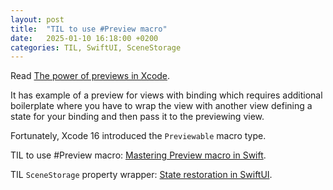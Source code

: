 ```yaml
---
layout: post
title:  "TIL to use #Preview macro"
date:   2025-01-10 16:18:00 +0200
categories: TIL, SwiftUI, SceneStorage
---
```

Read [The power of previews in Xcode](https://swiftwithmajid.com/2024/11/26/the-power-of-previews-in-xcode/).

It has example of a preview for views with binding which requires additional boilerplate where you have to wrap the view with another view defining a state for your binding and then pass it to the previewing view.

Fortunately, Xcode 16 introduced the `Previewable` macro type.

TIL to use #Preview macro: [Mastering Preview macro in Swift](https://swiftwithmajid.com/2023/10/17/mastering-preview-macro-in-swift/).

TIL `SceneStorage` property wrapper: [State restoration in SwiftUI](https://swiftwithmajid.com/2022/03/10/state-restoration-in-swiftui/).
